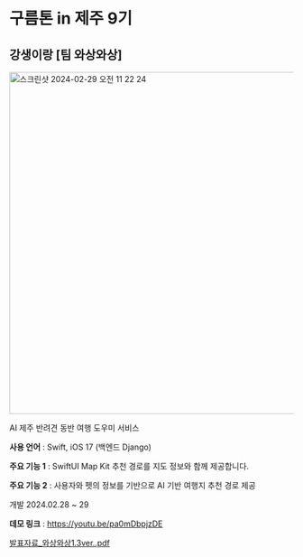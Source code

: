 # 구름톤 in 제주 9기 
## 강생이랑 [팀 와상와상]
<img width="606" alt="스크린샷 2024-02-29 오전 11 22 24" src="https://github.com/wonhj12/goormthon/assets/66422476/e1c63117-b4a3-4c90-93b2-9f18bb5e7e84">

AI 제주 반려견 동반 여행 도우미 서비스

__사용 언어__ : Swift, iOS 17 (백엔드 Django)

__주요 기능 1__ : SwiftUI Map Kit 추천 경로를 지도 정보와 함께 제공합니다.

__주요 기능 2__ : 사용자와 펫의 정보를 기반으로 AI 기반 여행지 추천 경로 제공

개발 2024.02.28 ~ 29 


__데모 링크__ : https://youtu.be/pa0mDbpjzDE

[발표자료_와상와상1.3ver..pdf](https://github.com/wonhj12/goormthon/files/14441982/_.1.3ver.pdf)

